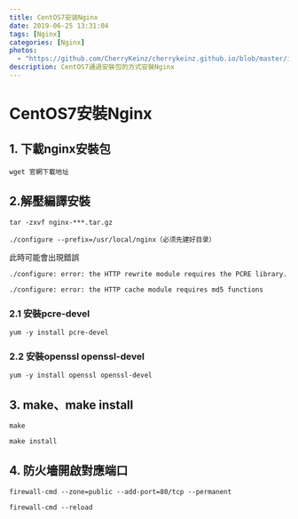 ```yaml
---
title: CentOS7安装Nginx
date: 2019-06-25 13:31:04
tags: [Nginx]
categories: [Nginx]
photos:
  - "https://github.com/CherryKeinz/cherrykeinz.github.io/blob/master/images/cover/3.jpg?raw=true"
description: CentOS7通過安裝包的方式安裝Nginx
---
```


# CentOS7安裝Nginx
## 1. 下載nginx安裝包
`wget 官網下載地址`
## 2.解壓編譯安裝
`tar -zxvf nginx-***.tar.gz`

`./configure --prefix=/usr/local/nginx（必须先建好目录）`

此時可能會出現錯誤

`./configure: error: the HTTP rewrite module requires the PCRE library.`

`./configure: error: the HTTP cache module requires md5 functions`

### 2.1  安裝pcre-devel

`yum -y install pcre-devel`

### 2.2 安裝openssl openssl-devel

`yum -y install openssl openssl-devel`

## 3. make、make install

`make`

`make install`

## 4. 防火墻開啟對應端口

`firewall-cmd --zone=public --add-port=80/tcp --permanent`

`firewall-cmd --reload`

